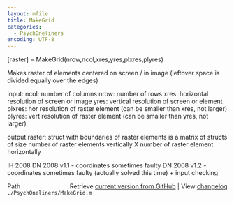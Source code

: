 ```yaml
---
layout: mfile
title: MakeGrid
categories:
  - PsychOneliners
encoding: UTF-8
---
```


\[raster\] = MakeGrid\(nrow,ncol,xres,yres,plxres,plyres\)

Makes raster of elements centered on screen / in image \(leftover space is
divided equally over the edges\)

input:
  ncol:   number of columns
  nrow:   number of rows
  xres:   horizontal resolution of screen or image
  yres:   vertical resolution of screen or element
  plxres: hor resolution of raster element \(can be smaller than xres, not larger\)
  plyres: vert resolution of raster element \(can be smaller than yres, not
          larger\)

output
  raster: struct with boundaries of raster elements
          is a matrix of structs of size number of raster elements
          vertically X number of raster element horizontally

IH    2008
DN    2008 v1.1 - coordinates sometimes faulty
DN    2008 v1.2 - coordinates sometimes faulty \(actually solved this
                  time\) + input checking


<div class="code_header" style="text-align:right;">
  <span style="float:left;">Path&nbsp;&nbsp;</span> <span class="counter">Retrieve <a href=
  "https://raw.github.com/Psychtoolbox-3/Psychtoolbox-3/beta/./PsychOneliners/MakeGrid.m">current version from GitHub</a> | View <a href=
  "https://github.com/Psychtoolbox-3/Psychtoolbox-3/commits/beta/./PsychOneliners/MakeGrid.m">changelog</a></span>
</div>
<div class="code">
  <code>./PsychOneliners/MakeGrid.m</code>
</div>
